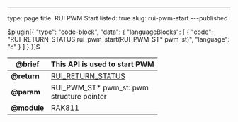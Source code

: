 ---
type: page
title: RUI PWM Start
listed: true
slug: rui-pwm-start
---published

$plugin[{
    "type": "code-block",
    "data": {
        "languageBlocks": [
            {
                "code": "RUI_RETURN_STATUS rui_pwm_start(RUI_PWM_ST* pwm_st)",
                "language": "c"
            }
        ]
    }
}]$

| **@brief** | This API is used to start PWM | 
| ---- | ---- | 
| **@return** | [RUI_RETURN_STATUS](https://doc.rakwireless.com/developer-tools/developer-tools/getting-started#rui_return_status) | 
| **@param** | RUI_PWM_ST* pwm_st: pwm<br>structure pointer | 
| **@module** | RAK811 | 


